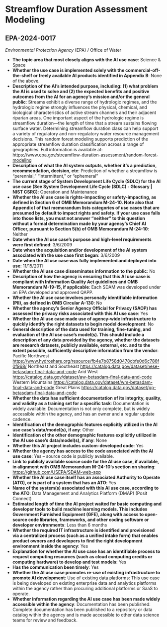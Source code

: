 # Streamflow Duration Assessment Modeling
## EPA-2024-0017
_Environmental Protection Agency_ (EPA) / Office of Water


+ **The topic area that most closely aligns with the AI use case**: Science & Space
+ **Whether the use case is implemented solely with the commercial-off-the-shelf or freely available AI products identified in Appendix B**: None of the above.
+ **Description of the AI’s intended purpose, including: (1) what problem the AI is used to solve and (2) the expected benefits and positive outcomes from the AI for an agency’s mission and/or the general public**: Streams exhibit a diverse range of hydrologic regimes, and the hydrologic regime strongly influences the physical, chemical, and biological characteristics of active stream channels and their adjacent riparian areas. One important aspect of the hydrologic regime is streamflow duration—the length of time that a stream sustains flowing surface water. Determining streamflow duration class can help support a variety of regulatory and non-regulatory water resource management decisions. This random forest modeling supports prediction of the appropriate streamflow duration classification across a range of geographies. Full information is available at: https://www.epa.gov/streamflow-duration-assessment/random-forest-modeling
+ **Description of what the AI system outputs, whether it’s a prediction, recommendation, decision, etc**: Prediction of whether a streamflow is “perennial,” “intermittent,” or “ephemeral”
+ **The current stage of System Development Life Cycle (SDLC) for the AI use case (See System Development Life Cycle (SDLC) - Glossary | NIST CSRC)**: Operation and Maintenance
+ **Whether the AI use case is rights-impacting or safety-impacting, as defined in Section 6 of OMB Memorandum M-24-10. Note also that Appendix I of that memorandum lists categories of use cases that are presumed by default to impact rights and safety. If your use case falls into those lists, you must not answer “neither” to this question without a formal determination made by your agency’s Chief AI Officer, pursuant to Section 5(b) of OMB Memorandum M-24-10**: Neither
+ **Date when the AI use case’s purpose and high-level requirements were first defined**: 3/6/2009
+ **Date when the acquisition and/or development of the AI system associated with the use case first began**: 3/6/2009
+ **Date when the AI use case was fully implemented and deployed into use**: 11/15/2011
+ **Whether the AI use case disseminates information to the public**: No
+ **Description of how the agency is ensuring that this AI use case is compliant with Information Quality Act guidelines and OMB Memorandum M-19-15, if applicable**: Each SDAM was developed under an EPA developed and approved QAPP.
+ **Whether the AI use case involves personally identifiable information (PII), as defined in OMB Circular A-130**: No
+ **Whether the agency’s Senior Agency Official for Privacy (SAOP) has assessed the privacy risks associated with this AI use case**: Yes
+ **Whether the AI use case made use of agency-wide infrastructure to quickly identify the right datasets to begin model development**: No
+ **General description of the data used for training, fine-tuning, and evaluation of the AI use case’s model(s). This should include a description of any data provided by the agency, whether the datasets are research datasets, publicly available, external, etc. and to the extent possible, sufficiently descriptive information from the vendor**: Pacific Northwest https://www.hydroshare.org/resource/fb4e7b8758d0478cbfe0d6c786f0f968/
Northeast and Southeast https://catalog.data.gov/dataset/nese-betasdam-final-data-and-code
Arid West https://catalog.data.gov/dataset/aw-betasdam-final-data-and-code
Western Mountains https://catalog.data.gov/dataset/wm-betasdam-final-data-and-code
Great Plains https://catalog.data.gov/dataset/gp-betasdam-final-data-and-code
+ **Whether the data has sufficient documentation of its integrity, quality, and validity as a training set for a specific task**: Documentation is widely available: Documentation is not only complete, but is widely accessible within the agency, and has an owner and a regular update cadence.
+ **Identification of the demographic features explicitly utilized in the AI use case’s data/model(s), if any**: Other
+ **Identification of the other demographic features explicitly utilized in the AI use case’s data/model(s), if any**: None
+ **Whether this AI project includes custom-developed code**: Yes
+ **Whether the agency has access to the code associated with the AI use case**: Yes – source code is publicly available.
+ **Link to publicly available source code for the AI use case, if available, in alignment with OMB Memorandum M-24-10’s section on sharing**: https://github.com/USEPA/SDAM-web-app
+ **Whether the AI use case itself has an associated Authority to Operate (ATO), or is part of a system that has an ATO**: Yes
+ **Name of the system(s) associated with this AI use case, according to the ATO**: Data Management and Analytics Platform (DMAP) (Posit Connect)
+ **Estimated length of time the AI project waited for basic computing and developer tools to build machine learning models. This includes Government Furnished Equipment (GFE), along with access to open-source code libraries, frameworks, and other coding software or developer environments**: Less than 6 months
+ **Whether the required IT infrastructure is identified and provisioned via a centralized process (such as a unified intake form) that enables product owners and developers to find the right development environment inside the agency**: Yes
+ **Explanation for whether the AI use case has an identifiable process to request computing resources (such as cloud computing credits or computing hardware) to develop and test models**: Yes
+ **Has the communication been timely**: Yes
+ **Whether the AI use case promotes re-use of existing infrastructure to promote AI development**: Use of existing data platforms: This use case is being developed on existing enterprise data and analytics platforms within the agency rather than procuring additional platforms or SaaS to operate.
+ **Whether information regarding the AI use case has been made widely accessible within the agency**: Documentation has been published: Complete documentation has been published to a repository or data catalog within the agency and is made accessible to other data science teams for review and feedback.